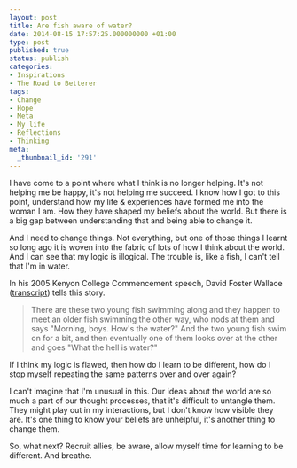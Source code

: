 ```yaml
---
layout: post
title: Are fish aware of water?
date: 2014-08-15 17:57:25.000000000 +01:00
type: post
published: true
status: publish
categories:
- Inspirations
- The Road to Betterer
tags:
- Change
- Hope
- Meta
- My life
- Reflections
- Thinking
meta:
  _thumbnail_id: '291'
---
```

<p>I have come to a point where what I think is no longer helping. It's not helping me be happy, it's not helping me succeed. I know how I got to this point, understand how my life & experiences have formed me into the woman I am. How they have shaped my beliefs about the world. But there is a big gap between understanding that and being able to change it.</p>
<p>And I need to change things. Not everything, but one of those things I learnt so long ago it is woven into the fabric of lots of how I think about the world. And I can see that my logic is illogical. The trouble is, like a fish, I can't tell that I'm in water.</p>
<p>In his 2005 Kenyon College Commencement speech, David Foster Wallace (<a href="http://moreintelligentlife.co.uk/story/david-foster-wallace-in-his-own-words">transcript</a>) tells this story.</p>
<blockquote><p>There are these two young fish swimming along and they happen to meet an older fish swimming the other way, who nods at them and says "Morning, boys. How's the water?" And the two young fish swim on for a bit, and then eventually one of them looks over at the other and goes "What the hell is water?"</p></blockquote>
<p>If I think my logic is flawed, then how do I learn to be different, how do I stop myself repeating the same patterns over and over again? </p>
<p>I can't imagine that I'm unusual in this. Our ideas about the world are so much a part of our thought processes, that it's difficult to untangle them. They might play out in my interactions, but I don't know how visible they are. It's one thing to know your beliefs are unhelpful, it's another thing to change them.</p>
<p>So, what next? Recruit allies, be aware, allow myself time for learning to be different. And breathe.</p>
